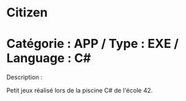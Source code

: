 Citizen
==========
Catégorie : APP / Type : EXE / Language : C#
==========

Description :

Petit jeux réalisé lors de la piscine C# de l'école 42.
